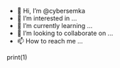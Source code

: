 - 👋 Hi, I’m @cybersemka
- 👀 I’m interested in ...
- 🌱 I’m currently learning ...
- 💞️ I’m looking to collaborate on ...
- 📫 How to reach me ...

<!---
cybersemka/cybersemka is a ✨ special ✨ repository because its `README.md` (this file) appears on your GitHub profile.
You can click the Preview link to take a look at your changes.
--->
print(1)
